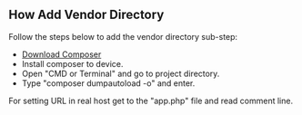 ## How Add Vendor Directory

Follow the steps below to add the vendor directory sub-step:

- [Download Composer](https://getcomposer.org/download/)
- Install composer to device.
- Open "CMD or Terminal" and go to project directory.
- Type "composer dumpautoload -o" and enter.


For setting URL in real host get to the "app.php" file and read comment line.
